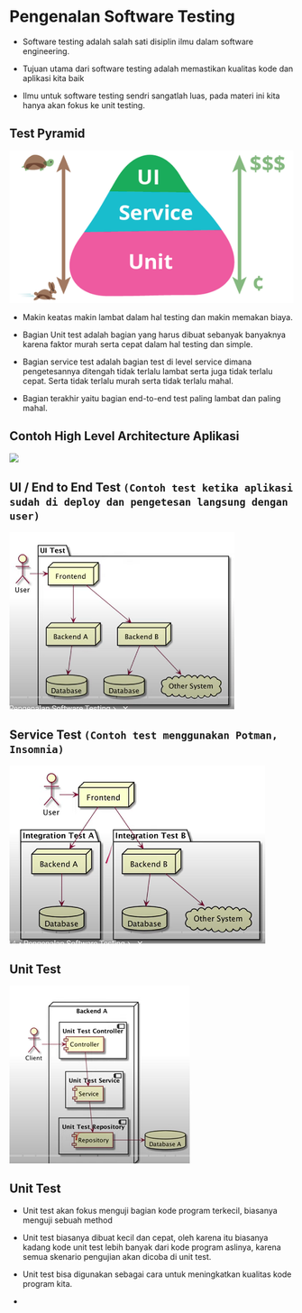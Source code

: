 # Pengenalan Software Testing

- Software testing adalah salah sati disiplin ilmu dalam software engineering.

- Tujuan utama dari software testing adalah memastikan kualitas kode dan aplikasi kita baik

- Ilmu untuk software testing sendri sangatlah luas, pada materi ini kita hanya akan fokus ke unit testing.

## Test Pyramid

![](assets\01-test-pyramid.png)

- Makin keatas makin lambat dalam hal testing dan makin memakan biaya.

- Bagian Unit test adalah bagian yang harus dibuat sebanyak banyaknya karena faktor murah serta cepat dalam hal testing dan simple.

- Bagian service test adalah bagian test di level service dimana pengetesannya ditengah tidak terlalu lambat serta juga tidak terlalu cepat. Serta tidak terlalu murah serta tidak terlalu mahal. 

- Bagian terakhir yaitu bagian end-to-end test paling lambat dan paling mahal.

## Contoh High Level Architecture Aplikasi

![](F:\JAVA\01-MATERI\PZN-08-UNIT-TEST\assets\02-sample-architecture.png)

## UI / End to End Test `(Contoh test ketika aplikasi sudah di deploy dan pengetesan langsung dengan user)`

![](assets\03-end-to-end-test.png)

## Service Test `(Contoh test menggunakan Potman, Insomnia)`

![](assets\04-service-test.png)

## Unit Test

![](assets\05-unit-test.png)

## Unit Test

- Unit test akan fokus menguji bagian kode program terkecil, biasanya menguji sebuah method

- Unit test biasanya dibuat kecil dan cepat, oleh karena itu biasanya kadang kode unit test lebih banyak dari kode program aslinya, karena semua skenario pengujian akan dicoba di unit test.

- Unit test bisa digunakan sebagai cara untuk meningkatkan kualitas kode program kita.

- 
